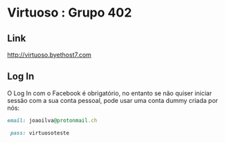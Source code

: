 # Virtuoso : Grupo 402
## Link
<a href="http://virtuoso.byethost7.com">http://virtuoso.byethost7.com</a>
## Log In
 O Log In com o Facebook é obrigatório, no entanto se não quiser iniciar sessão com a sua conta pessoal, pode usar uma conta dummy criada por nós: <br />
 	 

```ruby
email: joaoilva@protonmail.ch

 pass: virtuosoteste
```
